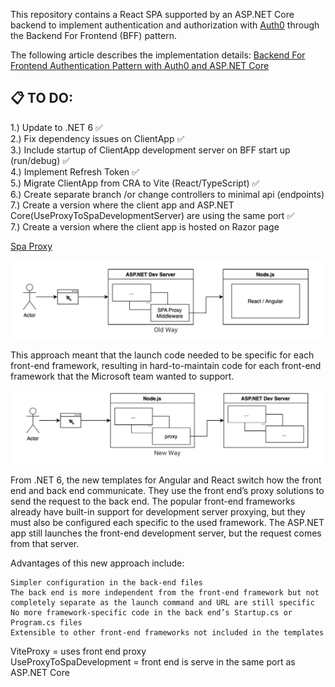 This repository contains a React SPA supported by an ASP.NET Core backend to implement authentication and authorization with [Auth0](https://auth0.com/) through the Backend For Frontend (BFF) pattern.

The following article describes the implementation details: [Backend For Frontend Authentication Pattern with Auth0 and ASP.NET Core](https://auth0.com/blog/backend-for-frontend-pattern-with-auth0-and-dotnet/)

## 📋  TO DO:
1.) Update to .NET 6 ✅ <br>
2.) Fix dependency issues on ClientApp ✅ <br>
3.) Include startup of ClientApp development server on BFF start up (run/debug) ✅ <br>
4.) Implement Refresh Token ✅ <br> 
5.) Migrate ClientApp from CRA to Vite (React/TypeScript) ✅ <br>
6.) Create separate branch /or change controllers to minimal api (endpoints) <br>
7.) Create a version where the client app and ASP.NET Core(UseProxyToSpaDevelopmentServer) are using the same port ✅<br>
7.) Create a version where the client app is hosted on Razor page<br>


[Spa Proxy](https://www.infoq.com/articles/dotnet-spa-templates-proxy/)

![alt text](image-1.png)

This approach meant that the launch code needed to be specific for each front-end framework, resulting in hard-to-maintain code for each front-end framework that the Microsoft team wanted to support. <br>


![alt text](image-2.png) 

From .NET 6, the new templates for Angular and React switch how the front end and back end communicate. They use the front end’s proxy solutions to send the request to the back end. The popular front-end frameworks already have built-in support for development server proxying, but they must also be configured each specific to the used framework. The ASP.NET app still launches the front-end development server, but the request comes from that server.

Advantages of this new approach include:

    Simpler configuration in the back-end files
    The back end is more independent from the front-end framework but not completely separate as the launch command and URL are still specific
    No more framework-specific code in the back end’s Startup.cs or Program.cs files
    Extensible to other front-end frameworks not included in the templates


ViteProxy = uses front end proxy <br>
UseProxyToSpaDevelopment = front end is serve in the same port as ASP.NET Core <br>
